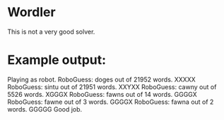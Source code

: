 # Wordler
This is not a very good solver.

# Example output: 
Playing as robot.
RoboGuess: doges out of 21952 words.
XXXXX
RoboGuess: sintu out of 21951 words.
XXYXX
RoboGuess: cawny out of 5526 words.
XGGGX
RoboGuess: fawns out of 14 words.
GGGGX
RoboGuess: fawne out of 3 words.
GGGGX
RoboGuess: fawna out of 2 words.
GGGGG
Good job.
